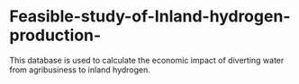 # Feasible-study-of-Inland-hydrogen-production-
This database is used to calculate the economic impact of diverting water from agribusiness to inland hydrogen. 
